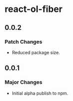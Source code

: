# react-ol-fiber

## 0.0.2

### Patch Changes

- Reduced package size.

## 0.0.1

### Major Changes

- Initial alpha publish to npm.
